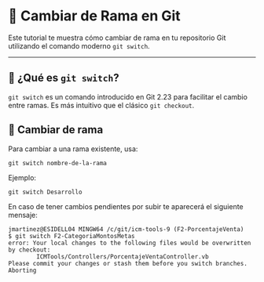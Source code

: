 # 🔄 Cambiar de Rama en Git

Este tutorial te muestra cómo cambiar de rama en tu repositorio Git utilizando el comando moderno `git switch`.

---

## 🧠 ¿Qué es `git switch`?

`git switch` es un comando introducido en Git 2.23 para facilitar el cambio entre ramas. Es más intuitivo que el clásico `git checkout`.

## 🚀 Cambiar de rama
Para cambiar a una rama existente, usa:
```git
git switch nombre-de-la-rama
```

Ejemplo:
```git
git switch Desarrollo
```

En caso de tener cambios pendientes por subir te aparecerá el siguiente mensaje:
```git
jmartinez@ESIDELL04 MINGW64 /c/git/icm-tools-9 (F2-PorcentajeVenta)
$ git switch F2-CategoriaMontosMetas
error: Your local changes to the following files would be overwritten by checkout:
        ICMTools/Controllers/PorcentajeVentaController.vb
Please commit your changes or stash them before you switch branches.
Aborting
```
